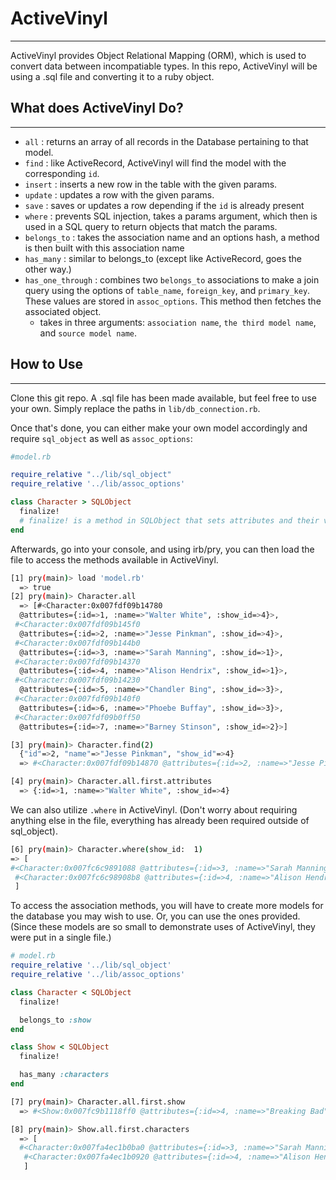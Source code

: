 # ActiveVinyl
---
ActiveVinyl provides Object Relational Mapping (ORM), which is used to convert data between incompatiable types. In this repo, ActiveVinyl will be using a .sql file and converting it to a ruby object.

## What does ActiveVinyl Do?
---
- `all` : returns an array of all records in the Database pertaining to that model.
-  `find` : like ActiveRecord, ActiveVinyl will find the model with the corresponding `id`.
-  `insert` : inserts a new row in the table with the given params.
-  `update` : updates a row with the given params.
-  `save` : saves or updates a row depending if the `id` is already present
- `where` : prevents SQL injection, takes a params argument, which then is used in a SQL query to return objects that match the params.
- `belongs_to` : takes the association name and an options hash, a method is then built with this association name
- `has_many` : similar to belongs_to (except like ActiveRecord, goes the other way.)
- `has_one_through` : combines two `belongs_to` associations to make a join query using the options of `table_name`, `foreign_key`, and `primary_key`. These values are stored in `assoc_options`. This method then fetches the associated object.
    + takes in three arguments: `association name`, `the third model name`, and `source model name`.

## How to Use
---
Clone this git repo. A .sql file has been made available, but feel free to use your own. Simply replace the paths in `lib/db_connection.rb`.

Once that's done, you can either make your own model accordingly and require `sql_object` as well as `assoc_options`:

```ruby
#model.rb

require_relative "../lib/sql_object"
require_relative '../lib/assoc_options'

class Character > SQLObject
  finalize!
  # finalize! is a method in SQLObject that sets attributes and their values.
end
```

Afterwards, go into your console, and using irb/pry, you can then load the file to access the methods available in ActiveVinyl.

```bash
[1] pry(main)> load 'model.rb'
  => true
[2] pry(main)> Character.all
  => [#<Character:0x007fdf09b14780
  @attributes={:id=>1, :name=>"Walter White", :show_id=>4}>,
 #<Character:0x007fdf09b145f0
  @attributes={:id=>2, :name=>"Jesse Pinkman", :show_id=>4}>,
 #<Character:0x007fdf09b144b0
  @attributes={:id=>3, :name=>"Sarah Manning", :show_id=>1}>,
 #<Character:0x007fdf09b14370
  @attributes={:id=>4, :name=>"Alison Hendrix", :show_id=>1}>,
 #<Character:0x007fdf09b14230
  @attributes={:id=>5, :name=>"Chandler Bing", :show_id=>3}>,
 #<Character:0x007fdf09b140f0
  @attributes={:id=>6, :name=>"Phoebe Buffay", :show_id=>3}>,
 #<Character:0x007fdf09b0ff50
  @attributes={:id=>7, :name=>"Barney Stinson", :show_id=>2}>]

[3] pry(main)> Character.find(2)
  {"id"=>2, "name"=>"Jesse Pinkman", "show_id"=>4}
  => #<Character:0x007fdf09b14870 @attributes={:id=>2, :name=>"Jesse Pinkman", show_id=>4}>

[4] pry(main)> Character.all.first.attributes
  => {:id=>1, :name=>"Walter White", :show_id=>4}

```

We can also utilize `.where` in ActiveVinyl. (Don't worry about requiring anything else in the file, everything has already been required outside of sql_object).

```bash
[6] pry(main)> Character.where(show_id:  1)
=> [
#<Character:0x007fc6c9891088 @attributes={:id=>3, :name=>"Sarah Manning", :show_id=>1}>,
 #<Character:0x007fc6c98908b8 @attributes={:id=>4, :name=>"Alison Hendrix", :show_id=>1}>
 ]
```

To access the association methods, you will have to create more models for the database you may wish to use. Or, you can use the ones provided. (Since these models are so small to demonstrate uses of ActiveVinyl, they were put in a single file.)

```ruby
# model.rb
require_relative '../lib/sql_object'
require_relative '../lib/assoc_options'

class Character < SQLObject
  finalize!

  belongs_to :show
end

class Show < SQLObject
  finalize!

  has_many :characters
end

```

```bash
[7] pry(main)> Character.all.first.show
  => #<Show:0x007fc9b1118ff0 @attributes={:id=>4, :name=>"Breaking Bad", :showType_id=>1}>

[8] pry(main)> Show.all.first.characters
  => [
  #<Character:0x007fa4ec1b0ba0 @attributes={:id=>3, :name=>"Sarah Manning", :show_id=>1}>,
   #<Character:0x007fa4ec1b0920 @attributes={:id=>4, :name=>"Alison Hendrix", :show_id=>1}>
   ]

```
